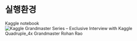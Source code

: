 # 실행환경
Kaggle notebook![Kaggle Grandmaster Series – Exclusive Interview with Kaggle Quadruple_4x Grandmaster Rohan Rao](https://github.com/kookmin-sw/capstone-2023-31/assets/66404477/5f7b1122-7f08-4f8e-90f0-380527b6fbc1)
